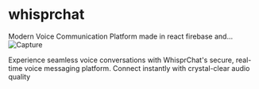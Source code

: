 # whisprchat
 Modern Voice Communication Platform made in react firebase and...
![Capture](https://github.com/user-attachments/assets/9d1d3d96-21c0-4a39-b86b-12b7e2b2d749)

 Experience seamless voice conversations with WhisprChat's secure, real-time voice messaging platform. Connect instantly with crystal-clear audio quality
